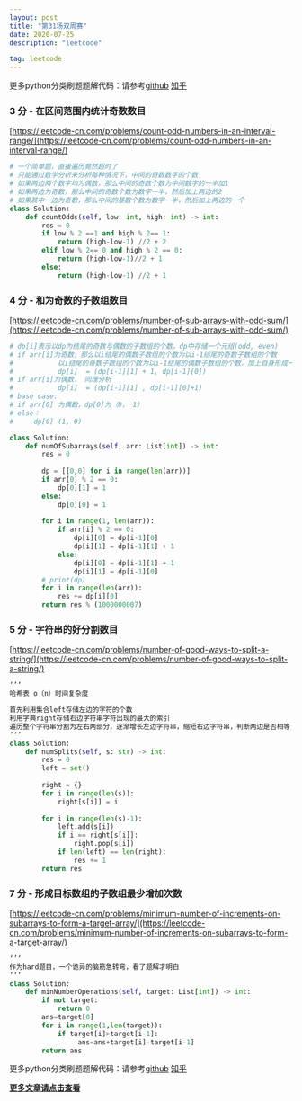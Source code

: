 ```yaml
---
layout: post
title: "第31场双周赛"
date: 2020-07-25
description: "leetcode"

tag: leetcode 
--- 
```


更多python分类刷题题解代码：请参考[github](https://github.com/lxztju/leetcode-python)      [知乎](https://zhuanlan.zhihu.com/c_1218480100364447744)

### 3 分 - 在区间范围内统计奇数数目

[https://leetcode-cn.com/problems/count-odd-numbers-in-an-interval-range/](https://leetcode-cn.com/problems/count-odd-numbers-in-an-interval-range/)

```python
# 一个简单题，直接遍历竟然超时了
# 只能通过数学分析来分析每种情况下，中间的奇数数字的个数
# 如果两边两个数字均为偶数，那么中间的奇数个数为中间数字的一半加1
# 如果两边为奇数，那么中间的奇数个数为数字一半，然后加上两边的2
# 如果其中一边为奇数，那么中间的基数个数为数字一半，然后加上两边的一个
class Solution:
    def countOdds(self, low: int, high: int) -> int:
        res = 0
        if low % 2 ==1 and high % 2== 1:
            return (high-low-1) //2 + 2
        elif low % 2== 0 and high % 2 == 0:
            return (high-low-1)//2 + 1
        else:
            return (high-low-1) //2 + 1
```


### 4 分 - 和为奇数的子数组数目

[https://leetcode-cn.com/problems/number-of-sub-arrays-with-odd-sum/](https://leetcode-cn.com/problems/number-of-sub-arrays-with-odd-sum/)

```python
# dp[i]表示以dp为结尾的奇数与偶数的子数组的个数，dp中存储一个元组(odd, even)
# if arr[i]为奇数，那么以i结尾的偶数子数组的个数为以i-1结尾的奇数子数组的个数
#			以i结尾的奇数子数组的个数为以i-1结尾的偶数子数组的个数，加上自身形成一个奇数子数组	
#			dp[i]  = (dp[i-1][1] + 1, dp[i-1][0])
# if arr[i]为偶数， 同理分析
# 			dp[i]  = (dp[i-1][1] , dp[i-1][0]+1)
# base case:
# if arr[0] 为偶数，dp[0]为（0， 1）
# else：
#     dp[0] (1, 0)

class Solution:
    def numOfSubarrays(self, arr: List[int]) -> int:
        res = 0
        
        dp = [[0,0] for i in range(len(arr))]
        if arr[0] % 2 == 0:
            dp[0][1] = 1
        else:
            dp[0][0] = 1
        
        for i in range(1, len(arr)):
            if arr[i] % 2 == 0:
                dp[i][0] = dp[i-1][0]
                dp[i][1] = dp[i-1][1] + 1
            else:
                dp[i][0] = dp[i-1][1] + 1
                dp[i][1] = dp[i-1][0]
        # print(dp)
        for i in range(len(arr)):
            res += dp[i][0]
        return res % (1000000007)
```



### 5 分 - 字符串的好分割数目

[https://leetcode-cn.com/problems/number-of-good-ways-to-split-a-string/](https://leetcode-cn.com/problems/number-of-good-ways-to-split-a-string/)

```python
‘’‘
哈希表 o（n）时间复杂度

首先利用集合left存储左边的字符的个数
利用字典right存储右边字符串字符出现的最大的索引
遍历整个字符串分割为左右两部分，逐渐增长左边字符串，缩短右边字符串，判断两边是否相等
’‘’
class Solution:
    def numSplits(self, s: str) -> int:
        res = 0
        left = set()
        
        right = {}
        for i in range(len(s)):
            right[s[i]] = i
            
        for i in range(len(s)-1):
            left.add(s[i])
            if i == right[s[i]]:
                right.pop(s[i])
            if len(left) == len(right):
                res += 1
        return res      
```

### 7 分 - 形成目标数组的子数组最少增加次数

[https://leetcode-cn.com/problems/minimum-number-of-increments-on-subarrays-to-form-a-target-array/](https://leetcode-cn.com/problems/minimum-number-of-increments-on-subarrays-to-form-a-target-array/)

```python
‘’‘
作为hard题目，一个诡异的脑筋急转弯，看了题解才明白
’‘’
class Solution:
    def minNumberOperations(self, target: List[int]) -> int:
        if not target:
            return 0
        ans=target[0]
        for i in range(1,len(target)):
            if target[i]>target[i-1]:
                 ans=ans+target[i]-target[i-1]
        return ans
```



更多python分类刷题题解代码：请参考[github](https://github.com/lxztju/leetcode-python)      [知乎](https://zhuanlan.zhihu.com/c_1218480100364447744)



**[更多文章请点击查看](https://lxztju.github.io/tags/)**